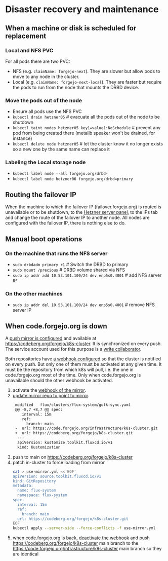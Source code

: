 # Disaster recovery and maintenance

## When a machine or disk is scheduled for replacement

### Local and NFS PVC

For all pods there are two PVC:

- NFS (e.g. `claimName: forgejo-next`). They are slower but allow pods to move to any node in the cluster.
- Local (e.g. `claimName: forgejo-next-local`). They are faster but require the pods to run from the node that mounts the DRBD device.

### Move the pods out of the node

- Ensure all pods use the NFS PVC
- `kubectl drain hetzner05` # evacuate all the pods out of the node to be shutdown
- `kubectl taint nodes hetzner05 key1=value1:NoSchedule` # prevent any pod from being created there (metallb speaker won't be drained, for instance)
- `kubectl delete node hetzner05` # let the cluster know it no longer exists so a new one by the same name can replace it

### Labeling the Local storage node

- `kubectl label node --all forgejo.org/drbd-`
- `kubectl label node hetzner06 forgejo.org/drbd=primary`

## Routing the failover IP

When the machine to which the failover IP (failover.forgejo.org) is routed is unavailable or to be shutdown, to the [Hetzner server panel](https://robot.hetzner.com/server), to the IPs tab and change the route of the failover IP to another node. All nodes are configured with the failover IP, there is nothing else to do.

## Manual boot operations

### On the machine that runs the NFS server

- `sudo drbdadm primary r1` # Switch the DRBD to primary
- `sudo mount /precious` # DRBD volume shared via NFS
- `sudo ip addr add 10.53.101.100/24 dev enp5s0.4001` # add NFS server IP

### On the other machines

- `sudo ip addr del 10.53.101.100/24 dev enp5s0.4001` # remove NFS server IP

## When code.forgejo.org is down

A [push mirror is configured](https://code.forgejo.org/infrastructure/k8s-cluster/settings) and available at <https://codeberg.org/forgejo/k8s-cluster>. It is synchronized on every push. The service account used for this purpose is a [write collaborator](https://codeberg.org/forgejo/k8s-cluster/settings/collaboration).

Both repositories have [a webhook configured](./k8s.md#flux) so that the cluster is notified on every push. But only one of them must be activated at any given time. It must be the repository from which k8s will pull, i.e. the one in code.forgejo.org most of the time. Only when code.forgejo.org is unavailable should the other webhook be activated.

1. activate the [webhook of the mirror](https://codeberg.org/forgejo/k8s-cluster/settings/hooks).
1. [update mirror repo to point to mirror](https://codeberg.org/forgejo/k8s-cluster/src/commit/56dc6d19d5a12a131d052dc0018496daba360f87/flux/clusters/flux-system/gotk-sync.yaml#L11).
   ```diff
    modified   flux/clusters/flux-system/gotk-sync.yaml
    @@ -8,7 +8,7 @@ spec:
       interval: 15m
       ref:
         branch: main
    -  url: https://code.forgejo.org/infrastructure/k8s-cluster.git
    +  url: https://codeberg.org/forgejo/k8s-cluster.git
     ---
     apiVersion: kustomize.toolkit.fluxcd.io/v1
     kind: Kustomization
   ```
1. push to main on <https://codeberg.org/forgejo/k8s-cluster>
1. patch in-cluster to force loading from mirror
   ```sh
   cat > use-mirror.yml <<'EOF'
   apiVersion: source.toolkit.fluxcd.io/v1
   kind: GitRepository
   metadata:
     name: flux-system
     namespace: flux-system
   spec:
     interval: 15m
     ref:
       branch: main
     url: https://codeberg.org/forgejo/k8s-cluster.git
   EOF
   kubectl apply --server-side --force-conflicts -f use-mirror.yml
   ```
1. when code.forgejo.org is back, [deactivate the webhook](https://code.forgejo.org/infrastructure/k8s-cluster/settings/hooks) and push <https://codeberg.org/forgejo/k8s-cluster> main branch to the <https://code.forgejo.org/infrastructure/k8s-cluster> main branch so they are identical
